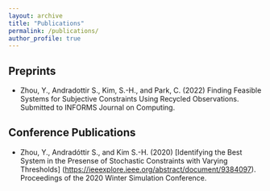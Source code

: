 ```yaml
---
layout: archive
title: "Publications"
permalink: /publications/
author_profile: true
---
```


## Preprints
* Zhou, Y., Andradottir S., Kim, S.-H., and Park, C. (2022) Finding Feasible Systems for Subjective Constraints Using Recycled Observations. Submitted to INFORMS Journal on Computing.

## Conference Publications
* Zhou, Y., Andradóttir S., and Kim S.-H. (2020) [Identifying the Best System in the Presense of Stochastic Constraints with Varying Thresholds]  (https://ieeexplore.ieee.org/abstract/document/9384097). Proceedings of the 2020 Winter Simulation Conference. 
